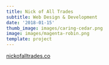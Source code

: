 ```yaml
---
title: Nick of All Trades
subtitle: Web Design & Development
date: '2018-01-15'
thumb_image: images/caring-cedar.png
image: images/magenta-robin.png
template: project
---
```

[nickofalltrades.co](https://nickofalltrades.co/)